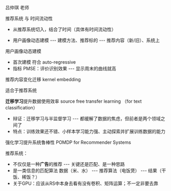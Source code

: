 吕仲琪 老师

推荐系统 与 时间流动性

+ 从推荐系统切入，结合了时间（具体有时间流动性）

+ 用户画像动态建模 --- 建模方法、推荐标的 --- 推荐内容（新/旧）、系统上

用户画像动态建模 

+ 首次建模 符合 auto-regressive
+ 指标 PMSE：评价识别效果 --- 显示周末的曲线就高

推荐内容变化迁移 kernel embedding



适合于推荐系统

**迁移学习**提升数据使用效率 source free transfer learning （for text classification）

+ 辩证：迁移学习与半监督学习 --- 都缓解了数据的焦虑，但前者是两个领域之间了
+ 特点：训练效果还不错、小样本学习能力强、主动探索并扩展训练数据的能力



强化学习提升系统鲁棒性 POMDP for Recommender Systems



推荐系统：

+ 不仅仅是一种**广告**的推荐 --- 关键还是匹配、是一种思路
+ 是一类信息的匹配算法 数据（米、水） --- 推荐算法（电饭煲） --- 结果（干饭、稀饭？）
+ 关于GPU：应该从RS中本身去看有没有卷积、矩阵运算；不一定非要去靠

